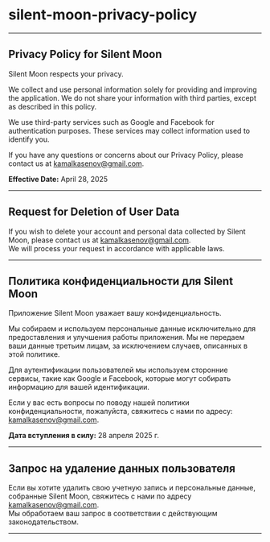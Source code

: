 # silent-moon-privacy-policy

---

## Privacy Policy for Silent Moon

Silent Moon respects your privacy.

We collect and use personal information solely for providing and improving the application. We do not share your information with third parties, except as described in this policy.

We use third-party services such as Google and Facebook for authentication purposes. These services may collect information used to identify you.

If you have any questions or concerns about our Privacy Policy, please contact us at [kamalkasenov@gmail.com](mailto:kamalkasenov@gmail.com).

**Effective Date:** April 28, 2025

---

## Request for Deletion of User Data

If you wish to delete your account and personal data collected by Silent Moon, please contact us at [kamalkasenov@gmail.com](mailto:kamalkasenov@gmail.com).  
We will process your request in accordance with applicable laws.

---

## Политика конфиденциальности для Silent Moon

Приложение Silent Moon уважает вашу конфиденциальность.

Мы собираем и используем персональные данные исключительно для предоставления и улучшения работы приложения. Мы не передаем ваши данные третьим лицам, за исключением случаев, описанных в этой политике.

Для аутентификации пользователей мы используем сторонние сервисы, такие как Google и Facebook, которые могут собирать информацию для вашей идентификации.

Если у вас есть вопросы по поводу нашей политики конфиденциальности, пожалуйста, свяжитесь с нами по адресу: [kamalkasenov@gmail.com](mailto:kamalkasenov@gmail.com).

**Дата вступления в силу:** 28 апреля 2025 г.

---

## Запрос на удаление данных пользователя

Если вы хотите удалить свою учетную запись и персональные данные, собранные Silent Moon, свяжитесь с нами по адресу [kamalkasenov@gmail.com](mailto:kamalkasenov@gmail.com).  
Мы обработаем ваш запрос в соответствии с действующим законодательством.

---
